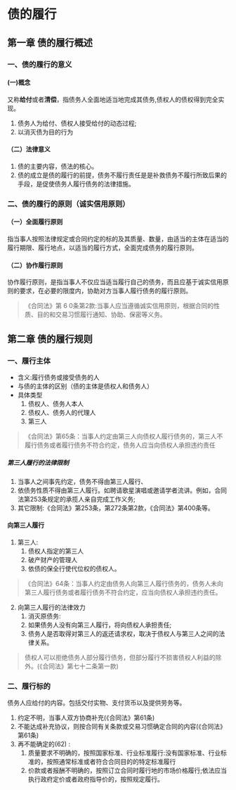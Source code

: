 # 债的履行
## 第一章 债的履行概述
### 一、债的履行的意义
#### (一)概念
又称**给付**或者**清偿**，指债务人全面地适当地完成其债务,债权人的债权得到完全实现。
1. 债务人为给付、债权人接受给付的动态过程;
2. 以消灭债为目的行为
#### （二）法律意义
1. 债的主要内容，债法的核心。
2. 债的成立是债的履行的前提，债务不履行责任是是补救债务不履行所致后果的手段，是促使债务人履行债务的法律措施。
### 二、债的履行的原则（诚实信用原则）
#### （一）全面履行原则
指当事人按照法律规定或合同约定的标的及其质量、数量，由适当的主体在适当的履行期限、履行地点，以适当的履行方式，全面完成债务的履行原则。
#### （二）协作履行原则
协作履行原则，是指当事人不仅应当适当履行自己的债务，而且应基于诚实信用原则的要求，在必要的限度内，协助对方当事人履行债务的履行原则。
>《合同法》第 6 0条第2款:当事人应当遵循诚实信用原则，根据合同的性质、目的和交易习惯履行通知、协助、保密等义务。
## 第二章 债的履行规则
### 一、履行主体
- 含义:履行债务或接受债务的人
- 与债的主体的区别（债的主体是债权人和债务人）
- 具体类型
    1. 债权人、债务人本人
    2. 债权人、债务人的代理人
    3. 第三人
>《合同法》第65条：当事人约定由第三人向债权人履行债务的，第三人不履行债务或者履行债务不符合约定，债务人应当向债权人承担违约责任
##### 第三人履行的法律限制
1. 当事人之间事先约定，债务不得由第三人履行、
2. 依债务性质不得由第三人履行。如聘请歌星演唱或邀请学者流讲。例如，合同法第253条规定的承揽人亲自完成工作义务;
3. 其它限制:《合同法》第253条，第272条第2款，《合同法》第400条等。
#### 向第三人履行
1. 第三人:
    1. 债权人指定的第三人
    2. 破产财产的管理人
    3. 依债的保全行使代位权的债权人。
>《合同法》64条：当事人约定由债务人向第三人履行债务的，债务人未向第三人履行债务或者履行债务不符合约定，应当向债权人承担违约责任。
2. 向第三人履行的法律效力
    1. 消灭原债务:
    2. 如果债务人没有向第三人履行，将向债权人承担责任;
    3. 债务人是否取得对第三人的返还请求权，取决于债权人与第三人之间的法律关系。
>债权人可以拒绝债务人部分履行债务，但部分履行不损害债权人利益的除外。(《合同法》第七十二条第一款)
### 二、履行标的
债务人应给付的内容。包括交付实物、支付货币以及提供劳务等。
1. 约定不明，当事人双方协商补充(《合同法》第61条)
2. 不能达成补充协议，则按合同有关条款或交易习惯确定合同的内容(《合同法》第61条)
3. 再不能确定的(62) :
    1. 质量要求不明确的，按照国家标准、行业标准履行:没有国家标准、行业标准的，按照通常标准或者符合合同目的的特定标准履行
    2. 价款或者报酬不明确的，按照订立合同时履行地的市场价格履行;依法应当执行政府定价或者政府指导价的，按照规定履行。